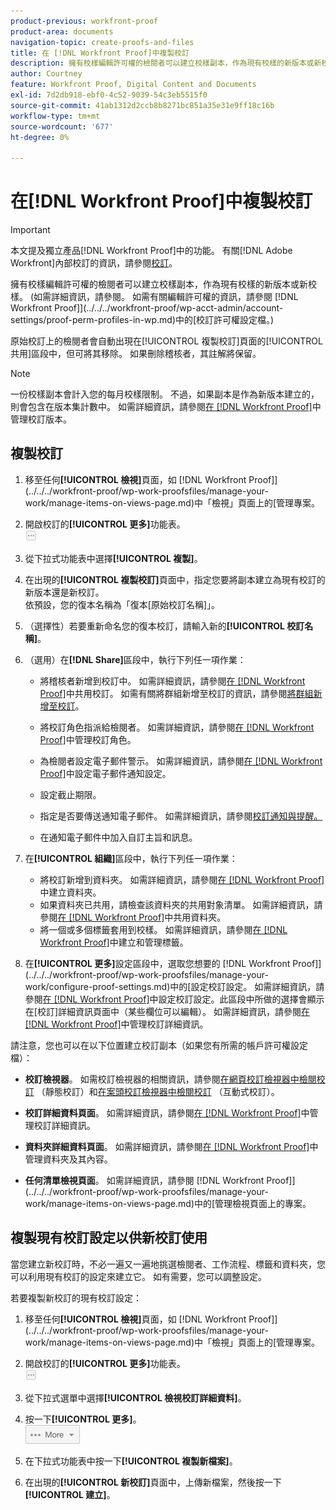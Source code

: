 ```yaml
---
product-previous: workfront-proof
product-area: documents
navigation-topic: create-proofs-and-files
title: 在 [!DNL Workfront Proof]中複製校訂
description: 擁有校樣編輯許可權的檢閱者可以建立校樣副本，作為現有校樣的新版本或新校樣。 (如需詳細資訊，請參閱。 如需編輯許可權的相關資訊，請參閱Workfront Proof中的校訂許可權設定檔。)
author: Courtney
feature: Workfront Proof, Digital Content and Documents
exl-id: 7d2db918-ebf0-4c52-9039-54c3eb5515f0
source-git-commit: 41ab1312d2ccb8b8271bc851a35e31e9ff18c16b
workflow-type: tm+mt
source-wordcount: '677'
ht-degree: 0%

---
```


# 在[!DNL Workfront Proof]中複製校訂

>[!IMPORTANT]
>
>本文提及獨立產品[!DNL Workfront Proof]中的功能。 有關[!DNL Adobe Workfront]內部校訂的資訊，請參閱[校訂](../../../review-and-approve-work/proofing/proofing.md)。

擁有校樣編輯許可權的檢閱者可以建立校樣副本，作為現有校樣的新版本或新校樣。 (如需詳細資訊，請參閱。 如需有關編輯許可權的資訊，請參閱 [!DNL Workfront Proof]](../../../workfront-proof/wp-acct-admin/account-settings/proof-perm-profiles-in-wp.md)中的[校訂許可權設定檔。)

原始校訂上的檢閱者會自動出現在[!UICONTROL 複製校訂]頁面的[!UICONTROL 共用]區段中，但可將其移除。 如果刪除稽核者，其註解將保留。

>[!NOTE]
>
>一份校樣副本會計入您的每月校樣限制。 不過，如果副本是作為新版本建立的，則會包含在版本集計數中。 如需詳細資訊，請參閱[在 [!DNL Workfront Proof]](../../../workfront-proof/wp-work-proofsfiles/manage-your-work/manage-proof-versions.md)中管理校訂版本。

## 複製校訂

1. 移至任何&#x200B;**[!UICONTROL 檢視]**&#x200B;頁面，如 [!DNL Workfront Proof]](../../../workfront-proof/wp-work-proofsfiles/manage-your-work/manage-items-on-views-page.md)中「檢視」頁面上的[管理專案。

1. 開啟校訂的&#x200B;**[!UICONTROL 更多]**&#x200B;功能表。\
   ![](assets/more-button-small.png)

1. 從下拉式功能表中選擇&#x200B;**[!UICONTROL 複製]**。
1. 在出現的&#x200B;**[!UICONTROL 複製校訂]**&#x200B;頁面中，指定您要將副本建立為現有校訂的新版本還是新校訂。\
   依預設，您的復本名稱為「復本[原始校訂名稱]」。

1. （選擇性）若要重新命名您的復本校訂，請輸入新的&#x200B;**[!UICONTROL 校訂名稱]**。
1. （選用）在&#x200B;**[!DNL Share]**&#x200B;區段中，執行下列任一項作業：

   * 將稽核者新增到校訂中。 如需詳細資訊，請參閱[在 [!DNL Workfront Proof]](../../../workfront-proof/wp-work-proofsfiles/share-proofs-and-files/share-proof.md)中共用校訂。 如需有關將群組新增至校訂的資訊，請參閱[將群組新增至校訂](../../../workfront-proof/wp-mnguserscontacts/groups/add-groups.md)。

   * 將校訂角色指派給檢閱者。 如需詳細資訊，請參閱[在 [!DNL Workfront Proof]](../../../workfront-proof/wp-work-proofsfiles/share-proofs-and-files/manage-proof-roles.md)中管理校訂角色。
   * 為檢閱者設定電子郵件警示。 如需詳細資訊，請參閱[在 [!DNL Workfront Proof]](../../../workfront-proof/wp-emailsntfctns/email-alerts/config-email-notification-settings-wp.md)中設定電子郵件通知設定。
   * 設定截止期限。
   * 指定是否要傳送通知電子郵件。 如需詳細資訊，請參閱[校訂通知與提醒。](https://support.workfront.com/hc/en-us/sections/115000920788-Proof-notifications-and-reminders)
   * 在通知電子郵件中加入自訂主旨和訊息。

1. 在&#x200B;**[!UICONTROL 組織]**&#x200B;區段中，執行下列任一項作業：

   * 將校訂新增到資料夾。 如需詳細資訊，請參閱[在 [!DNL Workfront Proof]](../../../workfront-proof/wp-work-proofsfiles/organize-your-work/create-folders.md)中建立資料夾。
   * 如果資料夾已共用，請檢查該資料夾的共用對象清單。 如需詳細資訊，請參閱[在 [!DNL Workfront Proof]](../../../workfront-proof/wp-work-proofsfiles/organize-your-work/share-folders.md)中共用資料夾。
   * 將一個或多個標籤套用到校樣。 如需詳細資訊，請參閱[在 [!DNL Workfront Proof]](../../../workfront-proof/wp-work-proofsfiles/organize-your-work/create-and-manage-tags.md)中建立和管理標籤。

1. 在&#x200B;**[!UICONTROL 更多]**&#x200B;設定區段中，選取您想要的 [!DNL Workfront Proof]](../../../workfront-proof/wp-work-proofsfiles/manage-your-work/configure-proof-settings.md)中的[設定校訂設定。 如需詳細資訊，請參閱[在 [!DNL Workfront Proof]](../../../workfront-proof/wp-work-proofsfiles/manage-your-work/configure-proof-settings.md)中設定校訂設定。此區段中所做的選擇會顯示在[校訂]詳細資訊頁面中（某些欄位可以編輯）。 如需詳細資訊，請參閱[在 [!DNL Workfront Proof]](../../../workfront-proof/wp-work-proofsfiles/manage-your-work/manage-proof-details.md)中管理校訂詳細資訊。

請注意，您也可以在以下位置建立校訂副本（如果您有所需的帳戶許可權設定檔）：

* **校訂檢視器**。 如需校訂檢視器的相關資訊，請參閱[在網頁校訂檢視器中檢閱校訂](https://support.workfront.com/hc/en-us/sections/115000275214-Reviewing-Proofs-in-the-Web-Proofing-Viewer) （靜態校訂）和[在案頭校訂檢視器中檢閱校訂](https://support.workfront.com/hc/en-us/sections/360000686434-Reviewing-Proofs-in-the-Desktop-Proofing-Viewer) （互動式校訂）。

* **校訂詳細資料頁面**。 如需詳細資訊，請參閱[在 [!DNL Workfront Proof]](../../../workfront-proof/wp-work-proofsfiles/manage-your-work/manage-proof-details.md)中管理校訂詳細資訊。

* **資料夾詳細資料頁面**。 如需詳細資訊，請參閱[在 [!DNL Workfront Proof]](../../../workfront-proof/wp-work-proofsfiles/organize-your-work/manage-folders-and-contents.md)中管理資料夾及其內容。

* **任何清單檢視頁面**。 如需詳細資訊，請參閱 [!DNL Workfront Proof]](../../../workfront-proof/wp-work-proofsfiles/manage-your-work/manage-items-on-views-page.md)中的[管理檢視頁面上的專案。

## 複製現有校訂設定以供新校訂使用

當您建立新校訂時，不必一遍又一遍地挑選檢閱者、工作流程、標籤和資料夾，您可以利用現有校訂的設定來建立它。 如有需要，您可以調整設定。

若要複製新校訂的現有校訂設定：

1. 移至任何&#x200B;**[!UICONTROL 檢視]**&#x200B;頁面，如 [!DNL Workfront Proof]](../../../workfront-proof/wp-work-proofsfiles/manage-your-work/manage-items-on-views-page.md)中「檢視」頁面上的[管理專案。

1. 開啟校訂的&#x200B;**[!UICONTROL 更多]**&#x200B;功能表。\
   ![](assets/more-button-small.png)

1. 從下拉式選單中選擇&#x200B;**[!UICONTROL 檢視校訂詳細資料]**。
1. 按一下&#x200B;**[!UICONTROL 更多]**。\
   ![More_button_text_version.png](assets/more-button-text-version.png)

1. 在下拉式功能表中按一下&#x200B;**[!UICONTROL 複製新檔案]**。
1. 在出現的&#x200B;**[!UICONTROL 新校訂]**&#x200B;頁面中，上傳新檔案，然後按一下&#x200B;**[!UICONTROL 建立]**。
